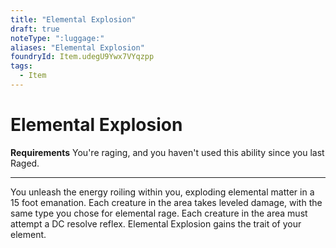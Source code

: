 ```yaml
---
title: "Elemental Explosion"
draft: true
noteType: ":luggage:"
aliases: "Elemental Explosion"
foundryId: Item.udegU9Ywx7VYqzpp
tags:
  - Item
---
```


# Elemental Explosion

**Requirements** You're raging, and you haven't used this ability since you last Raged.

* * *

You unleash the energy roiling within you, exploding elemental matter in a 15 foot emanation. Each creature in the area takes leveled damage, with the same type you chose for elemental rage. Each creature in the area must attempt a DC resolve reflex. Elemental Explosion gains the trait of your element.
